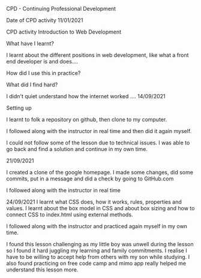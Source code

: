CPD - Continuing Professional Development

Date of CPD activity
11/01/2021

CPD activity
Introduction to Web Development

What have I learnt?

I learnt about the different positions in web development, like what a front end developer is and does....

How did I use this in practice?

What did I find hard?

I didn't quiet understand how the internet worked ....
14/09/2021

Setting up

I learnt to folk a repository on github, then clone to my computer.

I followed along with the instructor in real time and then did it again myself.

I could not follow some of the lesson due to technical issues. I was able to go back and find a solution and continue in my own time.

21/09/2021

I created a clone of the google homepage. I made some changes, did some commits, put in a message and did a check by going to GitHub.com

I followed along with the instructor in real time

24/09/2021
I learnt what CSS does, how it works, rules, properties and values. I learnt about the box model in CSS and about box sizing and how to connect CSS to index.html using external methods.

I followed along with the instructor and practiced again myself in my own time.

I found this lesson challenging as my little boy was unwell during the lesson so I found it hard juggling my learning and family commitments. I realise I have to be willing to accept help from others with my son while studying. I also found practicing on free code camp and mimo app really helped me understand this lesson more. 